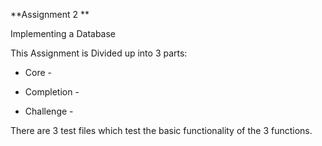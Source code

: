 **Assignment 2 **


Implementing a Database

This Assignment is Divided up into 3 parts:
* Core - 

* Completion - 

* Challenge - 

There are 3 test files which test the basic functionality of the 3 functions.
